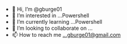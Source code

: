 - 👋 Hi, I’m @gburge01
- 👀 I’m interested in ...Powershell
- 🌱 I’m currently learning ...Powershell
- 💞️ I’m looking to collaborate on ...
- 📫 How to reach me ...gburge01@gmail.com

<!---
gburge01/gburge01 is a ✨ special ✨ repository because its `README.md` (this file) appears on your GitHub profile.
You can click the Preview link to take a look at your changes.
--->
